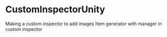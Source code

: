 # CustomInspectorUnity
Making a custom inspector to add images
Item generator with manager in custom inspector
